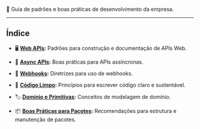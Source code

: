 📘 Guia de padrões e boas práticas de desenvolvimento da empresa.

---

## Índice

- 🖥️ **[Web APIs](./pages/web_apis.md):** Padrões para construção e documentação de APIs Web.
  
- 🔄 **[Async APIs](./pages/async_apis.md):** Boas práticas para APIs assíncronas.

- 📩 **[Webhooks](./pages/webhooks.md):** Diretrizes para uso de webhooks.

- 🧹 **[Código Limpo](./pages/clean-code.md):** Princípios para escrever código claro e sustentável.

- 🏷️ **[Domínio e Primitivas](./pages/domain_primitives.md):** Conceitos de modelagem de domínio.

- 📦 **[Boas Práticas para Pacotes](./pages/package-best-pratices.md):** Recomendações para estrutura e manutenção de pacotes.

